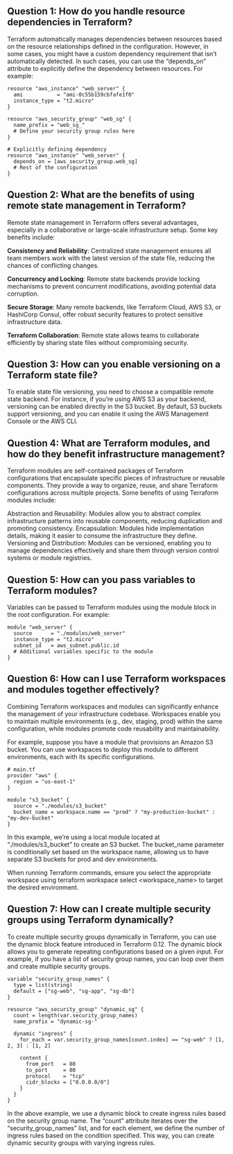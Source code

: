 ## Question 1: How do you handle resource dependencies in Terraform?
Terraform automatically manages dependencies between resources based on the resource relationships defined in the configuration. However, in some cases, you might have a custom dependency requirement that isn’t automatically detected. In such cases, you can use the “depends_on” attribute to explicitly define the dependency between resources. For example:
```
resource "aws_instance" "web_server" {
  ami           = "ami-0c55b159cbfafe1f0"
  instance_type = "t2.micro"
}

resource "aws_security_group" "web_sg" {
  name_prefix = "web_sg_"
  # Define your security group rules here
}

# Explicitly defining dependency
resource "aws_instance" "web_server" {
  depends_on = [aws_security_group.web_sg]
  # Rest of the configuration
}
```

## Question 2: What are the benefits of using remote state management in Terraform?
Remote state management in Terraform offers several advantages, especially in a collaborative or large-scale infrastructure setup. Some key benefits include:

**Consistency and Reliability**: Centralized state management ensures all team members work with the latest version of the state file, reducing the chances of conflicting changes.

**Concurrency and Locking**: Remote state backends provide locking mechanisms to prevent concurrent modifications, avoiding potential data corruption.

**Secure Storage**: Many remote backends, like Terraform Cloud, AWS S3, or HashiCorp Consul, offer robust security features to protect sensitive infrastructure data.

**Terraform Collaboration**: Remote state allows teams to collaborate efficiently by sharing state files without compromising security.

## Question 3: How can you enable versioning on a Terraform state file?
To enable state file versioning, you need to choose a compatible remote state backend. For instance, if you’re using AWS S3 as your backend, versioning can be enabled directly in the S3 bucket. By default, S3 buckets support versioning, and you can enable it using the AWS Management Console or the AWS CLI.

## Question 4: What are Terraform modules, and how do they benefit infrastructure management?
Terraform modules are self-contained packages of Terraform configurations that encapsulate specific pieces of infrastructure or reusable components. They provide a way to organize, reuse, and share Terraform configurations across multiple projects. Some benefits of using Terraform modules include:

Abstraction and Reusability: Modules allow you to abstract complex infrastructure patterns into reusable components, reducing duplication and promoting consistency.
Encapsulation: Modules hide implementation details, making it easier to consume the infrastructure they define.
Versioning and Distribution: Modules can be versioned, enabling you to manage dependencies effectively and share them through version control systems or module registries.

## Question 5: How can you pass variables to Terraform modules?
Variables can be passed to Terraform modules using the module block in the root configuration. For example:
```
module "web_server" {
  source      = "./modules/web_server"
  instance_type = "t2.micro"
  subnet_id   = aws_subnet.public.id
  # Additional variables specific to the module
}
```

## Question 6: How can I use Terraform workspaces and modules together effectively?
Combining Terraform workspaces and modules can significantly enhance the management of your infrastructure codebase. Workspaces enable you to maintain multiple environments (e.g., dev, staging, prod) within the same configuration, while modules promote code reusability and maintainability.

For example, suppose you have a module that provisions an Amazon S3 bucket. You can use workspaces to deploy this module to different environments, each with its specific configurations.
```
# main.tf
provider "aws" {
  region = "us-east-1"
}

module "s3_bucket" {
  source = "./modules/s3_bucket"
  bucket_name = workspace.name == "prod" ? "my-production-bucket" : "my-dev-bucket"
}
```
In this example, we’re using a local module located at “./modules/s3_bucket” to create an S3 bucket. The bucket_name parameter is conditionally set based on the workspace name, allowing us to have separate S3 buckets for prod and dev environments.

When running Terraform commands, ensure you select the appropriate workspace using terraform workspace select <workspace_name> to target the desired environment.

## Question 7: How can I create multiple security groups using Terraform dynamically?
To create multiple security groups dynamically in Terraform, you can use the dynamic block feature introduced in Terraform 0.12. The dynamic block allows you to generate repeating configurations based on a given input. For example, if you have a list of security group names, you can loop over them and create multiple security groups.
```
variable "security_group_names" {
  type = list(string)
  default = ["sg-web", "sg-app", "sg-db"]
}

resource "aws_security_group" "dynamic_sg" {
  count = length(var.security_group_names)
  name_prefix = "dynamic-sg-"

  dynamic "ingress" {
    for_each = var.security_group_names[count.index] == "sg-web" ? [1, 2, 3] : [1, 2]

    content {
      from_port   = 80
      to_port     = 80
      protocol    = "tcp"
      cidr_blocks = ["0.0.0.0/0"]
    }
  }
}
```

In the above example, we use a dynamic block to create ingress rules based on the security group name. The “count” attribute iterates over the “security_group_names” list, and for each element, we define the number of ingress rules based on the condition specified. This way, you can create dynamic security groups with varying ingress rules.

